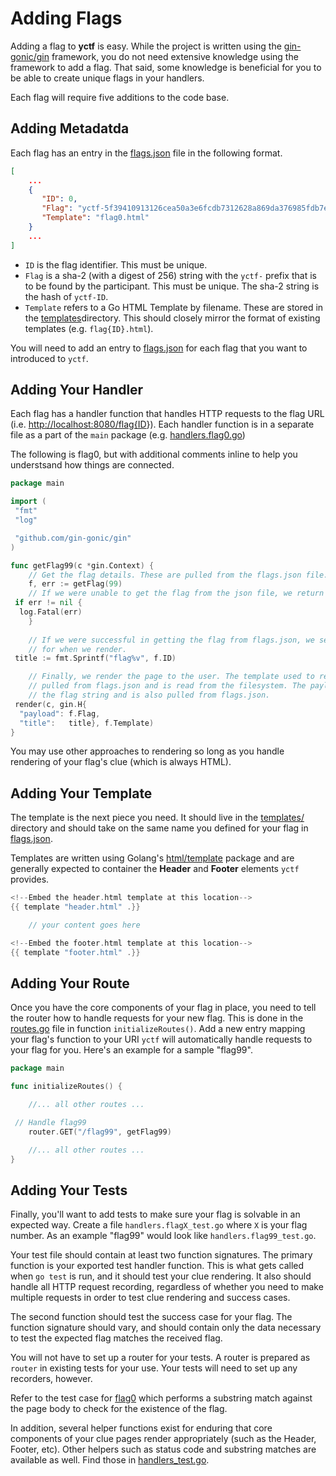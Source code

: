# Adding Flags

Adding a flag to **yctf** is easy. While the project is written using the [gin-gonic/gin](https://github.com/gin-gonic/gin) framework, you do not need extensive knowledge using the framework to add a flag. That said, some knowledge is beneficial for you to be able to create unique flags in your handlers.

Each flag will require five additions to the code base.

## Adding Metadatda

Each flag has an entry in the [flags.json](../flags.json) file in the following format.

```json
[
    ...
    {
       "ID": 0,
       "Flag": "yctf-5f39410913126cea50a3e6fcdb7312628a869da376985fdb7ef7d0a41254a0e3", 
       "Template": "flag0.html"
    }
    ...
]
```

- `ID` is the flag identifier. This must be unique.
- `Flag` is a sha-2 (with a digest of 256) string with the `yctf-` prefix that is to be found by the participant. This must be unique. The sha-2 string is the hash of `yctf-ID`.
- `Template` refers to a Go HTML Template by filename. These are stored in the [templates](../templates/)directory. This should closely mirror the format of existing templates (e.g. `flag{ID}.html`).

You will need to add an entry to [flags.json](../flags.json) for each flag that you want to introduced to `yctf`.

## Adding Your Handler

Each flag has a handler function that handles HTTP requests to the flag URL (i.e. <http://localhost:8080/flag{ID>}). Each handler function is in a separate file as a part of the `main` package (e.g. [handlers.flag0.go](../handlers.flag0.go))

The following is flag0, but with additional comments inline to help you understsand how things are connected.

```go
package main

import (
 "fmt"
 "log"

 "github.com/gin-gonic/gin"
)

func getFlag99(c *gin.Context) {
    // Get the flag details. These are pulled from the flags.json file.
    f, err := getFlag(99)
    // If we were unable to get the flag from the json file, we return an error
 if err != nil {
  log.Fatal(err)
    }
    
    // If we were successful in getting the flag from flags.json, we set our page title
    // for when we render.
 title := fmt.Sprintf("flag%v", f.ID)

    // Finally, we render the page to the user. The template used to render the page is
    // pulled from flags.json and is read from the filesystem. The payload contains
    // the flag string and is also pulled from flags.json.
 render(c, gin.H{
  "payload": f.Flag,
  "title":   title}, f.Template)
}
```

You may use other approaches to rendering so long as you handle rendering of your flag's clue (which is always HTML).

## Adding Your Template

The template is the next piece you need. It should live in the [templates/](../templates/) directory and should take on the same name you defined for your flag in [flags.json](../flags.json).

Templates are written using Golang's [html/template](https://golang.org/pkg/html/template/) package and are generally expected to container the **Header** and **Footer** elements `yctf` provides.

```go
<!--Embed the header.html template at this location-->
{{ template "header.html" .}}

    // your content goes here

<!--Embed the footer.html template at this location-->
{{ template "footer.html" .}}
```

## Adding Your Route

Once you have the core components of your flag in place, you need to tell the router how to handle requests for your new flag. This is done in the [routes.go](../routes.go) file in function `initializeRoutes()`. Add a new entry mapping your flag's function to your URI `yctf` will automatically handle requests to your flag for you. Here's an example for a sample "flag99".

```go
package main

func initializeRoutes() {

    //... all other routes ...

 // Handle flag99
    router.GET("/flag99", getFlag99)

    //... all other routes ...
}
```

## Adding Your Tests

Finally, you'll want to add tests to make sure your flag is solvable in an expected way. Create a file `handlers.flagX_test.go` where `X` is your flag number. As an example "flag99" would look like `handlers.flag99_test.go`.

Your test file should contain at least two function signatures. The primary function is your exported test handler function. This is what gets called when `go test` is run, and it should test your clue rendering. It also should handle all HTTP request recording, regardless of whether you need to make multiple requests in order to test clue rendering and success cases.

The second function should test the success case for your flag. The function signature should vary, and should contain only the data necessary to test the expected flag matches the received flag.

You will not have to set up a router for your tests. A router is prepared as `router` in existing tests for your use. Your tests will need to set up any recorders, however.

Refer to the test case for [flag0](../handlers.flag0_test.go) which performs a substring match against the page body to check for the existence of the flag.

In addition, several helper functions exist for enduring that core components of your clue pages render appropriately (such as the Header, Footer, etc). Other helpers such as status code and substring matches are available as well. Find those in [handlers_test.go](..handlers_test.go).
